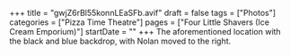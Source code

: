 +++
title = "gwjZ6rBl55konnLEaSFb.avif"
draft = false
tags = ["Photos"]
categories = ["Pizza Time Theatre"]
pages = ["Four Little Shavers (Ice Cream Emporium)"]
startDate = ""
+++
The aforementioned location with the black and blue backdrop, with Nolan moved to the right.
